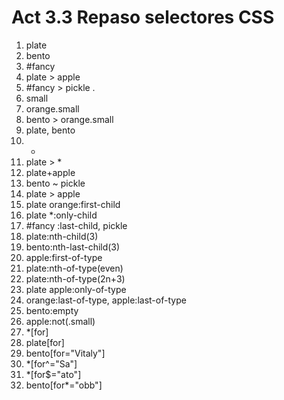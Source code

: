 # Act 3.3 Repaso selectores CSS

1. plate
1. bento
1. #fancy
1. plate > apple 
1. #fancy > pickle . 
1. small
1. orange.small
1. bento > orange.small
1. plate, bento
1. *
1. plate > *
1. plate+apple
1. bento ~ pickle
1. plate > apple
1. plate orange:first-child
1. plate *:only-child
1. #fancy :last-child, pickle
1. plate:nth-child(3)
1. bento:nth-last-child(3)
1. apple:first-of-type
1. plate:nth-of-type(even)
1. plate:nth-of-type(2n+3)
1. plate apple:only-of-type
1. orange:last-of-type, apple:last-of-type
1. bento:empty
1. apple:not(.small)
1. *[for]
1. plate[for]
1. bento[for="Vitaly"]
1. *[for^="Sa"]
1. *[for$="ato"]
1. bento[for*="obb"]